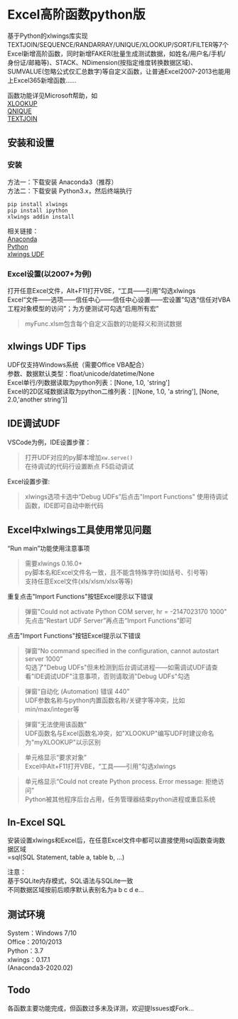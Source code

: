 # Excel高阶函数python版  
基于Python的xlwings库实现TEXTJOIN/SEQUENCE/RANDARRAY/UNIQUE/XLOOKUP/SORT/FILTER等7个Excel新增高阶函数，同时新增FAKER(批量生成测试数据，如姓名/用户名/手机/身份证/邮箱等)、STACK、NDimension(按指定维度转换数据区域)、SUMVALUE(忽略公式仅汇总数字)等自定义函数，让普通Excel2007-2013也能用上Excel365新增函数……  

函数功能详见Microsoft帮助，如  
[XLOOKUP](https://support.microsoft.com/zh-cn/office/xlookup-%E5%87%BD%E6%95%B0-b7fd680e-6d10-43e6-84f9-88eae8bf5929)  
[QNIQUE](https://support.microsoft.com/zh-cn/office/unique-%E5%87%BD%E6%95%B0-c5ab87fd-30a3-4ce9-9d1a-40204fb85e1e)  
[TEXTJOIN](https://support.microsoft.com/zh-cn/office/textjoin-%E5%87%BD%E6%95%B0-357b449a-ec91-49d0-80c3-0e8fc845691c)  

## 安装和设置  
### 安装  
方法一：下载安装 Anaconda3（推荐）  
方法二：下载安装 Python3.x，然后终端执行  
```  
pip install xlwings  
pip install ipython  
xlwings addin install  
```

相关链接：  
[Anaconda](https://www.anaconda.com/distribution/#download-section)  
[Python](https://www.python.org/downloads/windows/)  
[xlwings UDF](https://docs.xlwings.org/zh_CN/latest/udfs.html)  

### Excel设置(以2007+为例)   
打开任意Excel文件，Alt+F11打开VBE，“工具——引用”勾选xlwings  
Excel“文件——选项——信任中心——信任中心设置——宏设置”勾选“信任对VBA工程对象模型的访问”；为方便测试可勾选“启用所有宏”   

> myFunc.xlsm包含每个自定义函数的功能释义和测试数据  

## xlwings UDF Tips  
UDF仅支持Windows系统（需要Office VBA配合）  
参数、数据默认类型：float/unicode/datetime/None  
Excel单行/列数据读取为python列表：[None, 1.0, 'string']  
Excel的2D区域数据读取为python二维列表：[[None, 1.0, 'a string'], [None, 2.0,'another string']]  

## IDE调试UDF  
VSCode为例，IDE设置步骤： 
> 打开UDF对应的py脚本增加```xw.serve() ```  
> 在待调试的代码行设置断点 
> F5启动调试  

Excel设置步骤:  
> xlwings选项卡选中“Debug UDFs”后点击"Import Functions" 
> 使用待调试函数，IDE即可自动中断代码  

## Excel中xlwings工具使用常见问题  
“Run main”功能使用注意事项  
> 需要xlwings 0.16.0+  
> py脚本名和Excel文件名一致，且不能含特殊字符(如括号、引号等)  
> 支持任意Excel文件(xls/xlsm/xlsx等等)  

重复点击"Import Functions"按钮Excel提示以下错误  
> 弹窗"Could not activate Python COM server, hr = -2147023170 1000"  
> 先点击“Restart UDF Server”再点击“Import Functions”即可 

点击"Import Functions"按钮Excel提示以下错误  
> 弹窗“No command specified in the configuration, cannot autostart server 1000”   
> 勾选了"Debug UDFs"但未检测到后台调试进程——如需调试UDF请查看"IDE调试UDF"注意事项，否则请取消"Debug UDFs"勾选   

> 弹窗“自动化 (Automation) 错误 440”  
> UDF参数名称与python内置函数名称/关键字等冲突，比如min/max/integer等  

> 弹窗“无法使用该函数”  
> UDF函数名与Excel函数名冲突，如"XLOOKUP"编写UDF时建议命名为"myXLOOKUP"以示区别  

> 单元格显示“要求对象”  
> Excel中Alt+F11打开VBE，“工具——引用”勾选xlwings  

> 单元格显示“Could not create Python process. Error message: 拒绝访问”   
> Python被其他程序后台占用，任务管理器结束python进程或重启系统  

## In-Excel SQL  
安装设置xlwings和Excel后，在任意Excel文件中都可以直接使用sql函数查询数据区域  
=sql(SQL Statement, table a, table b, ...)  

注意：  
基于SQLite内存模式，SQL语法与SQLite一致  
不同数据区域按前后顺序默认表别名为a b c d e…  

## 测试环境  
System：Windows 7/10  
Office：2010/2013  
Python：3.7  
xlwings：0.17.1  
(Anaconda3-2020.02)  

## Todo  
各函数主要功能完成，但函数过多未及详测，欢迎提Issues或Fork...

